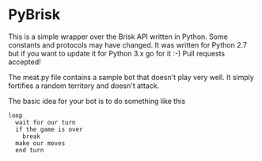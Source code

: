 # PyBrisk
This is a simple wrapper over the Brisk API written in Python. Some constants and protocols may have changed. It was written for Python 2.7 but if you want to update it for Python 3.x go for it :-) Pull requests accepted!

The meat.py file contains a sample bot that doesn't play very well. It simply fortifies a random territory and doesn't attack.

The basic idea for your bot is to do something like this

```
loop
  wait for our turn
  if the game is over
    break
  make our moves
  end turn
```
